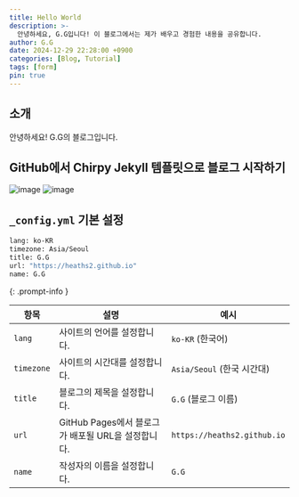 ```yaml
---
title: Hello World
description: >-
  안녕하세요, G.G입니다! 이 블로그에서는 제가 배우고 경험한 내용을 공유합니다.
author: G.G
date: 2024-12-29 22:28:00 +0900
categories: [Blog, Tutorial]
tags: [form]
pin: true
---
```


## 소개

안녕하세요! G.G의 블로그입니다.

## GitHub에서 Chirpy Jekyll 템플릿으로 블로그 시작하기

![image](https://github.com/user-attachments/assets/7e77c4a8-289f-462d-97fc-71cc92c225cc)
![image](https://github.com/user-attachments/assets/3d26ee42-9fd9-4923-937a-2922b844224a)

## `_config.yml` 기본 설정

```bash
lang: ko-KR
timezone: Asia/Seoul
title: G.G
url: "https://heaths2.github.io"
name: G.G
```

{: .prompt-info }
>
| **항목**    | **설명**                                     | **예시**                 |
|-------------|----------------------------------------------|--------------------------|
| `lang`      | 사이트의 언어를 설정합니다.                  | `ko-KR` (한국어)         |
| `timezone`  | 사이트의 시간대를 설정합니다.                | `Asia/Seoul` (한국 시간대)|
| `title`     | 블로그의 제목을 설정합니다.                  | `G.G` (블로그 이름)      |
| `url`       | GitHub Pages에서 블로그가 배포될 URL을 설정합니다. | `https://heaths2.github.io` |
| `name`      | 작성자의 이름을 설정합니다.                  | `G.G`                   |

